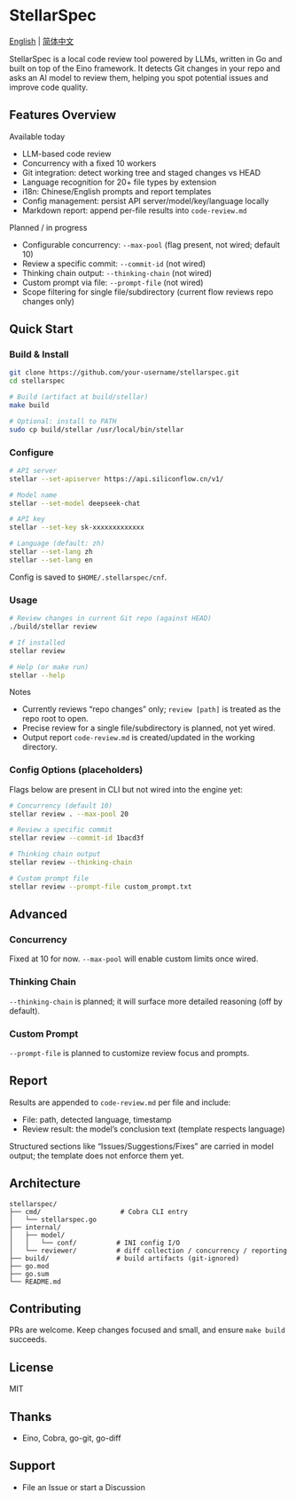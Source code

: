 # StellarSpec

[English](README.en.md) | [简体中文](README.md)

StellarSpec is a local code review tool powered by LLMs, written in Go and built on top of the Eino framework. It detects Git changes in your repo and asks an AI model to review them, helping you spot potential issues and improve code quality.

## Features Overview

Available today
- LLM-based code review
- Concurrency with a fixed 10 workers
- Git integration: detect working tree and staged changes vs HEAD
- Language recognition for 20+ file types by extension
- i18n: Chinese/English prompts and report templates
- Config management: persist API server/model/key/language locally
- Markdown report: append per-file results into `code-review.md`

Planned / in progress
- Configurable concurrency: `--max-pool` (flag present, not wired; default 10)
- Review a specific commit: `--commit-id` (not wired)
- Thinking chain output: `--thinking-chain` (not wired)
- Custom prompt via file: `--prompt-file` (not wired)
- Scope filtering for single file/subdirectory (current flow reviews repo changes only)

## Quick Start

### Build & Install

```bash
git clone https://github.com/your-username/stellarspec.git
cd stellarspec

# Build (artifact at build/stellar)
make build

# Optional: install to PATH
sudo cp build/stellar /usr/local/bin/stellar
```

### Configure

```bash
# API server
stellar --set-apiserver https://api.siliconflow.cn/v1/

# Model name
stellar --set-model deepseek-chat

# API key
stellar --set-key sk-xxxxxxxxxxxxx

# Language (default: zh)
stellar --set-lang zh
stellar --set-lang en
```

Config is saved to `$HOME/.stellarspec/cnf`.

### Usage

```bash
# Review changes in current Git repo (against HEAD)
./build/stellar review

# If installed
stellar review

# Help (or make run)
stellar --help
```

Notes
- Currently reviews “repo changes” only; `review [path]` is treated as the repo root to open.
- Precise review for a single file/subdirectory is planned, not yet wired.
- Output report `code-review.md` is created/updated in the working directory.

### Config Options (placeholders)

Flags below are present in CLI but not wired into the engine yet:

```bash
# Concurrency (default 10)
stellar review . --max-pool 20

# Review a specific commit
stellar review --commit-id 1bacd3f

# Thinking chain output
stellar review --thinking-chain

# Custom prompt file
stellar review --prompt-file custom_prompt.txt
```

## Advanced

### Concurrency

Fixed at 10 for now. `--max-pool` will enable custom limits once wired.

### Thinking Chain

`--thinking-chain` is planned; it will surface more detailed reasoning (off by default).

### Custom Prompt

`--prompt-file` is planned to customize review focus and prompts.

## Report

Results are appended to `code-review.md` per file and include:

- File: path, detected language, timestamp
- Review result: the model’s conclusion text (template respects language)

Structured sections like “Issues/Suggestions/Fixes” are carried in model output; the template does not enforce them yet.

## Architecture

```
stellarspec/
├── cmd/                    # Cobra CLI entry
│   └── stellarspec.go
├── internal/
│   ├── model/
│   │   └── conf/          # INI config I/O
│   └── reviewer/          # diff collection / concurrency / reporting
├── build/                 # build artifacts (git-ignored)
├── go.mod
├── go.sum
└── README.md
```

## Contributing

PRs are welcome. Keep changes focused and small, and ensure `make build` succeeds.

## License

MIT

## Thanks

- Eino, Cobra, go-git, go-diff

## Support

- File an Issue or start a Discussion
